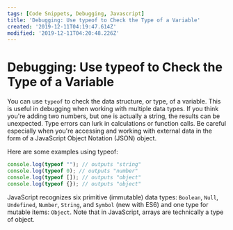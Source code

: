 ```yaml
---
tags: [Code Snippets, Debugging, Javascript]
title: 'Debugging: Use typeof to Check the Type of a Variable'
created: '2019-12-11T04:19:47.614Z'
modified: '2019-12-11T04:20:48.226Z'
---
```


Debugging: Use typeof to Check the Type of a Variable
=====================================================

You can use ```typeof``` to check the data structure, or type, of a variable. This is useful in debugging when working with multiple data types. If you think you're adding two numbers, but one is actually a string, the results can be unexpected. Type errors can lurk in calculations or function calls. Be careful especially when you're accessing and working with external data in the form of a JavaScript Object Notation (JSON) object.

Here are some examples using typeof:
``` javascript
console.log(typeof ""); // outputs "string"
console.log(typeof 0); // outputs "number"
console.log(typeof []); // outputs "object"
console.log(typeof {}); // outputs "object"

```
JavaScript recognizes six primitive (immutable) data types: ```Boolean```, ```Null```, ```Undefined```, ```Number```, ```String```, and ```Symbol``` (new with ES6) and one type for mutable items: ```Object```. Note that in JavaScript, arrays are technically a type of object.

